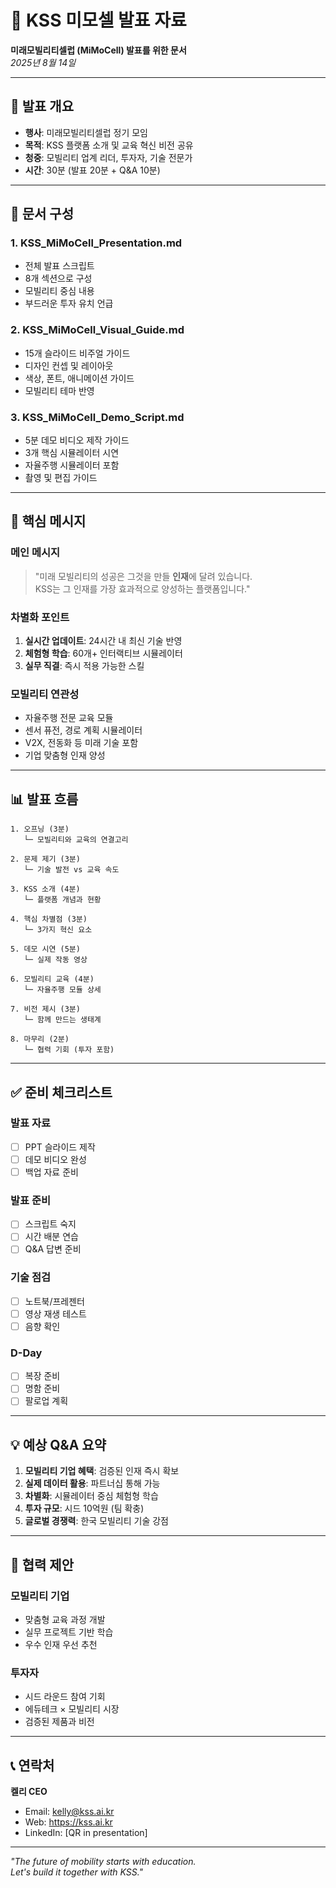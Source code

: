 # 📁 KSS 미모셀 발표 자료

**미래모빌리티셀럽 (MiMoCell) 발표를 위한 문서**  
*2025년 8월 14일*

---

## 🎯 발표 개요

- **행사**: 미래모빌리티셀럽 정기 모임
- **목적**: KSS 플랫폼 소개 및 교육 혁신 비전 공유
- **청중**: 모빌리티 업계 리더, 투자자, 기술 전문가
- **시간**: 30분 (발표 20분 + Q&A 10분)

---

## 📄 문서 구성

### 1. **KSS_MiMoCell_Presentation.md**
- 전체 발표 스크립트
- 8개 섹션으로 구성
- 모빌리티 중심 내용
- 부드러운 투자 유치 언급

### 2. **KSS_MiMoCell_Visual_Guide.md**
- 15개 슬라이드 비주얼 가이드
- 디자인 컨셉 및 레이아웃
- 색상, 폰트, 애니메이션 가이드
- 모빌리티 테마 반영

### 3. **KSS_MiMoCell_Demo_Script.md**
- 5분 데모 비디오 제작 가이드
- 3개 핵심 시뮬레이터 시연
- 자율주행 시뮬레이터 포함
- 촬영 및 편집 가이드

---

## 🔑 핵심 메시지

### 메인 메시지
> "미래 모빌리티의 성공은 그것을 만들 **인재**에 달려 있습니다.  
> KSS는 그 인재를 가장 효과적으로 양성하는 플랫폼입니다."

### 차별화 포인트
1. **실시간 업데이트**: 24시간 내 최신 기술 반영
2. **체험형 학습**: 60개+ 인터랙티브 시뮬레이터
3. **실무 직결**: 즉시 적용 가능한 스킬

### 모빌리티 연관성
- 자율주행 전문 교육 모듈
- 센서 퓨전, 경로 계획 시뮬레이터
- V2X, 전동화 등 미래 기술 포함
- 기업 맞춤형 인재 양성

---

## 📊 발표 흐름

```
1. 오프닝 (3분)
   └─ 모빌리티와 교육의 연결고리

2. 문제 제기 (3분)
   └─ 기술 발전 vs 교육 속도

3. KSS 소개 (4분)
   └─ 플랫폼 개념과 현황

4. 핵심 차별점 (3분)
   └─ 3가지 혁신 요소

5. 데모 시연 (5분)
   └─ 실제 작동 영상

6. 모빌리티 교육 (4분)
   └─ 자율주행 모듈 상세

7. 비전 제시 (3분)
   └─ 함께 만드는 생태계

8. 마무리 (2분)
   └─ 협력 기회 (투자 포함)
```

---

## ✅ 준비 체크리스트

### 발표 자료
- [ ] PPT 슬라이드 제작
- [ ] 데모 비디오 완성
- [ ] 백업 자료 준비

### 발표 준비
- [ ] 스크립트 숙지
- [ ] 시간 배분 연습
- [ ] Q&A 답변 준비

### 기술 점검
- [ ] 노트북/프레젠터
- [ ] 영상 재생 테스트
- [ ] 음향 확인

### D-Day
- [ ] 복장 준비
- [ ] 명함 준비
- [ ] 팔로업 계획

---

## 💡 예상 Q&A 요약

1. **모빌리티 기업 혜택**: 검증된 인재 즉시 확보
2. **실제 데이터 활용**: 파트너십 통해 가능
3. **차별화**: 시뮬레이터 중심 체험형 학습
4. **투자 규모**: 시드 10억원 (팀 확충)
5. **글로벌 경쟁력**: 한국 모빌리티 기술 강점

---

## 🤝 협력 제안

### 모빌리티 기업
- 맞춤형 교육 과정 개발
- 실무 프로젝트 기반 학습
- 우수 인재 우선 추천

### 투자자
- 시드 라운드 참여 기회
- 에듀테크 × 모빌리티 시장
- 검증된 제품과 비전

---

## 📞 연락처

**켈리 CEO**
- Email: kelly@kss.ai.kr
- Web: https://kss.ai.kr
- LinkedIn: [QR in presentation]

---

*"The future of mobility starts with education.  
Let's build it together with KSS."*
